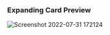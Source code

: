 ### Expanding Card Preview
![Screenshot 2022-07-31 172124](https://user-images.githubusercontent.com/56962807/182021762-7b33fd8c-e4d9-4ee5-ba19-6ab3a3a2c612.png)

